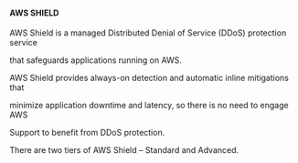 #### AWS SHIELD


AWS Shield is a managed Distributed Denial of Service (DDoS) protection service

that safeguards applications running on AWS.


AWS Shield provides always-on detection and automatic inline mitigations that

minimize application downtime and latency, so there is no need to engage AWS

Support to benefit from DDoS protection.


There are two tiers of AWS Shield – Standard and Advanced.

